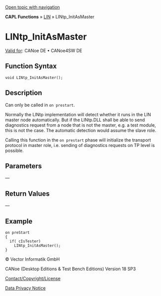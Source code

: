 [Open topic with navigation](../../../../../CANoeDEFamily.htm#Topics/CAPLFunctions/LIN/Functions/CAPLfunctionLINtpInitAsMaster.md)

**CAPL Functions** » [LIN](../CAPLfunctionsLINOverview.md) » LINtp_InitAsMaster

# LINtp_InitAsMaster

[Valid for](../../../Shared/FeatureAvailability.md):  CANoe DE • CANoe4SW DE

## Function Syntax

```plaintext
void LINtp_InitAsMaster();
```

## Description

Can only be called in `on prestart`.

Normally the LINtp implementation will detect whether it runs in the LIN master node automatically. But if the LINtp.DLL shall be able to send diagnostics request from a node that is not the master, e.g. a test module, this is not the case. The automatic detection would assume the slave role.

Calling this function in the `on prestart` phase will initialize the transport protocol in master role, i.e. sending of diagnostics requests on TP level is possible.

## Parameters

—

## Return Values

—

## Example

```plaintext
on preStart
{
  if( cIsTester)
    LINtp_InitAsMaster();
}
```

© Vector Informatik GmbH

CANoe (Desktop Editions & Test Bench Editions) Version 18 SP3

[Contact/Copyright/License](../../../Shared/ContactCopyrightLicense.md)

[Data Privacy Notice](https://www.vector.com/int/en/company/get-info/privacy-policy/)
